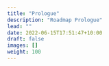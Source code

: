 ```yaml
---
title: "Prologue"
description: "Roadmap Prologue"
lead: ""
date: 2022-06-15T17:51:47+10:00
draft: false
images: []
weight: 100
---
```

